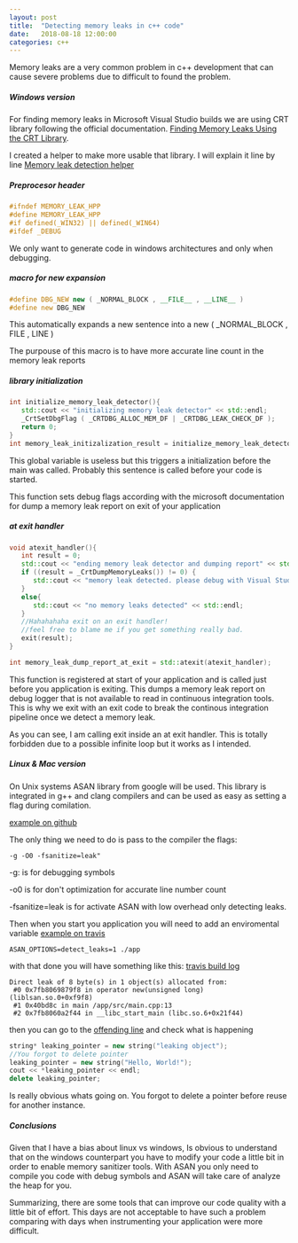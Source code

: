 ```yaml
---
layout: post
title:  "Detecting memory leaks in c++ code"
date:   2018-08-18 12:00:00
categories: c++
---
```

Memory leaks are a very common problem in c++ development that can cause severe
problems due to difficult to found the problem.

##### Windows version

For finding memory leaks in Microsoft Visual Studio builds we are using CRT library following the official documentation.
[Finding Memory Leaks Using the CRT Library](https://docs.microsoft.com/visualstudio/debugger/finding-memory-leaks-using-the-crt-library).

I created a helper to make more usable that library. I will explain it line by line
[Memory leak detection helper](https://github.com/mercuriete/cpp-memory-leak-detection/blob/master/lib/include/memory_leak.h)

##### Preprocesor header
```cpp
#ifndef MEMORY_LEAK_HPP
#define MEMORY_LEAK_HPP
#if defined(_WIN32) || defined(_WIN64)
#ifdef _DEBUG
```
We only want to generate code in windows architectures and only when debugging.

##### macro for new expansion
```cpp
#define DBG_NEW new ( _NORMAL_BLOCK , __FILE__ , __LINE__ )
#define new DBG_NEW
```
This automatically expands a new sentence into a new ( _NORMAL_BLOCK , FILE , LINE )

The purpouse of this macro is to have more accurate line count in the memory leak reports

##### library initialization
```cpp
int initialize_memory_leak_detector(){
   std::cout << "initializing memory leak detector" << std::endl;
   _CrtSetDbgFlag ( _CRTDBG_ALLOC_MEM_DF | _CRTDBG_LEAK_CHECK_DF );
   return 0;
}
int memory_leak_initizalization_result = initialize_memory_leak_detector();
```
This global variable is useless but this triggers a initialization before the main was called. Probably this sentence is called before your code is started.

This function sets debug flags according with the microsoft documentation for dump a memory leak report on exit of your application

##### at exit handler
```cpp
void atexit_handler(){
   int result = 0;
   std::cout << "ending memory leak detector and dumping report" << std::endl;
   if ((result = _CrtDumpMemoryLeaks()) != 0) {
      std::cout << "memory leak detected. please debug with Visual Studio" << std::endl;
   }
   else{
      std::cout << "no memory leaks detected" << std::endl;
   }
   //Hahahahaha exit on an exit handler!
   //feel free to blame me if you get something really bad.
   exit(result);
}

int memory_leak_dump_report_at_exit = std::atexit(atexit_handler);
```
This function is registered at start of your application and is called just before you application is exiting. This dumps a memory leak report on debug logger that is not available to read in continuous integration tools. This is why we exit with an exit code to break the continous integration pipeline once we detect a memory leak.

As you can see, I am calling exit inside an at exit handler. This is totally forbidden due to a possible infinite loop but it works as I intended.

##### Linux & Mac version
On Unix systems ASAN library from google will be used. This library is integrated in g++ and clang compilers and can be used as easy as setting a flag during comilation.

[example on github](https://github.com/mercuriete/cpp-memory-leak-detection/blob/develop/CMakeLists.txt#L11)

The only thing we need to do is pass to the compiler the flags:

```
-g -O0 -fsanitize=leak"
```
-g: is for debugging symbols

-o0 is for don't optimization for accurate line number count

-fsanitize=leak is for activate ASAN with low overhead only detecting leaks.

Then when you start you application you will need to add an enviromental variable
[example on travis](https://github.com/mercuriete/cpp-memory-leak-detection/blob/develop/.travis.yml#L107)

```
ASAN_OPTIONS=detect_leaks=1 ./app
```

with that done you will have something like this:
[travis build log](https://travis-ci.org/mercuriete/cpp-memory-leak-detection/jobs/417463458#L686)

```
Direct leak of 8 byte(s) in 1 object(s) allocated from:
 #0 0x7fb8069879f8 in operator new(unsigned long) (liblsan.so.0+0xf9f8)
 #1 0x40bd8c in main /app/src/main.cpp:13
 #2 0x7fb8060a2f44 in __libc_start_main (libc.so.6+0x21f44)
```

then you can go to the [offending line](https://github.com/mercuriete/cpp-memory-leak-detection/blob/develop/app/src/main.cpp#L13) and check what is happening

```cpp
string* leaking_pointer = new string("leaking object");
//You forgot to delete pointer
leaking_pointer = new string("Hello, World!");
cout << *leaking_pointer << endl;
delete leaking_pointer;
```

Is really obvious whats going on. You forgot to delete a pointer before reuse for another instance.

##### Conclusions
Given that I have a bias about linux vs windows, Is obvious to understand that on the windows counterpart you have to modify your code a little bit in order to enable memory sanitizer tools.
With ASAN you only need to compile you code with debug symbols and ASAN will take care of analyze the heap for you.

Summarizing, there are some tools that can improve our code quality with a little bit of effort. This days are not acceptable to have such a problem comparing with days when instrumenting your application were more difficult.
